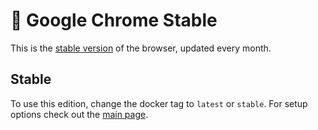 # 🪩 Google Chrome Stable
This is the [stable version][stable] of the browser, updated every month.

## Stable
To use this edition, change the docker tag to `latest` or `stable`. For setup options check out the [main page][main].


[stable]: https://www.google.com/chrome/
[main]: https://github.com/tibor309/chrome/tree/main
